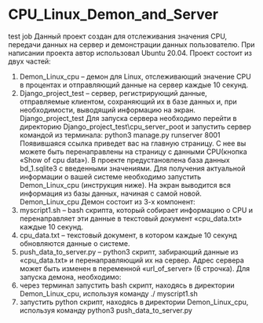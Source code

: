 # CPU_Linux_Demon_and_Server
test job
Данный проект создан для отслеживания значения CPU, передачи данных на сервер и демонстрации данных пользователю. При написании проекта автор использовал Ubuntu 20.04.
Проект состоит из двух частей:
1)	Demon_Linux_cpu – демон для Linux, отслеживающий значение CPU в процентах и отправляющий данные на сервер каждые 10 секунд.
2)	Django_project_test – сервер, регистрирующий данные, отправляемые клиентом, сохраняющий их в базе данных и, при необходимости, выводящий информацию на экран.
Django_project_test
Для запуска сервера необходимо перейти в директорию Django_project_test\cpu_server_poot и запустить сервер командой из терминала:
python3 manage.py runserver 8001
Появившаяся ссылка приведет вас на главную страницу. С нее вы можете быть перенаправлены на страницу с данными CPU(кнопка «Show of cpu data»). В проекте предустановлена база данных bd_1.sqlite3 с введенными значениями. Для получения актуальной информации о вашей системе необходимо запустить Demon_Linux_cpu (инструкция ниже). На экран выводится вся информация из базы данных, начиная с самой новой. 
Demon_Linux_cpu
Демон состоит из 3-х компонент: 
1)	myscript1.sh – bash скрипта, который собирает информацию о CPU и перенаправляет эти данные в текстовый документ «cpu_data.txt» каждые 10 секунд.
2)	cpu_data.txt – текстовый документ, в котором каждые 10 секунд обновляются данные о системе.
3)	push_data_to_server.py – python3 скрипт, забирающий данные из «сpu_data.txt» и перенаправляющий их на сервер. Адрес сервера может быть изменен в переменной «url_of_server» (6 строчка).
Для запуска демона, необходимо:
1)	через терминал запустить bash скрипт, находясь в директории Demon_Linux_cpu, используя команду
./ myscript1.sh
2)	запустить python скрипт, находясь в директории Demon_Linux_cpu, используя команду
python3 push_data_to_server.py
